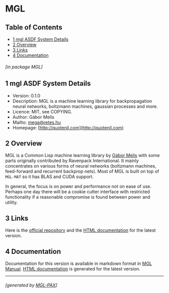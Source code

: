 <a name='x-28MGL-3A-40MGL-README-20MGL-PAX-3ASECTION-29'></a>

# MGL

## Table of Contents

- [1 mgl ASDF System Details][e0d7]
- [2 Overview][f995]
- [3 Links][e486]
- [4 Documentation][0dee]

###### \[in package MGL\]
<a name='x-28-22mgl-22-20ASDF-2FSYSTEM-3ASYSTEM-29'></a>

## 1 mgl ASDF System Details

- Version: 0.1.0
- Description: MGL is a machine learning library for backpropagation
  neural networks, boltzmann machines, gaussian processes and more.
- Licence: MIT, see COPYING.
- Author: Gábor Melis
- Mailto: [mega@retes.hu](mailto:mega@retes.hu)
- Homepage: [http://quotenil.com](http://quotenil.com)

<a name='x-28MGL-3A-40MGL-OVERVIEW-20MGL-PAX-3ASECTION-29'></a>

## 2 Overview

MGL is a Common Lisp machine learning library by [Gábor
Melis](http://quotenil.com) with some parts originally contributed
by Ravenpack International. It mainly concentrates on various forms
of neural networks (boltzmann machines, feed-forward and recurrent
backprop nets). Most of MGL is built on top of `MGL-MAT` so it has
BLAS and CUDA support.

In general, the focus is on power and performance not on ease of
use. Perhaps one day there will be a cookie cutter interface with
restricted functionality if a reasonable compromise is found between
power and utility.

<a name='x-28MGL-3A-40MGL-LINKS-20MGL-PAX-3ASECTION-29'></a>

## 3 Links

Here is the [official repository](https://github.com/melisgl/mgl)
and the [HTML
documentation](http://melisgl.github.io/mgl-pax-world/mgl-manual.html)
for the latest version.

<a name='x-28MGL-3A-40MGL-DOCUMENTATION-20MGL-PAX-3ASECTION-29'></a>

## 4 Documentation

Documentation for this version is available in markdown format in
[MGL Manual](doc/md/mgl-manual.md). [HTML
documentation](http://melisgl.github.io/mgl-pax-world/mgl-manual.html)
is generated for the latest version.

  [0dee]: #x-28MGL-3A-40MGL-DOCUMENTATION-20MGL-PAX-3ASECTION-29 "(MGL:@MGL-DOCUMENTATION MGL-PAX:SECTION)"
  [e0d7]: #x-28-22mgl-22-20ASDF-2FSYSTEM-3ASYSTEM-29 "(\"mgl\" ASDF/SYSTEM:SYSTEM)"
  [e486]: #x-28MGL-3A-40MGL-LINKS-20MGL-PAX-3ASECTION-29 "(MGL:@MGL-LINKS MGL-PAX:SECTION)"
  [f995]: #x-28MGL-3A-40MGL-OVERVIEW-20MGL-PAX-3ASECTION-29 "(MGL:@MGL-OVERVIEW MGL-PAX:SECTION)"

* * *
###### \[generated by [MGL-PAX](https://github.com/melisgl/mgl-pax)\]
